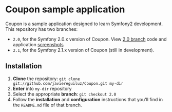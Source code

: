 # Coupon sample application #

Coupon is a sample application designed to learn Symfony2 development. This
repository has two branches:

  * `2.0`, for the Symfony 2.0.x version of Coupon. View [2.0 branch](https://github.com/javiereguiluz/Coupon/tree/2.0) code and application [screenshots](https://github.com/javiereguiluz/Coupon/tree/2.0#screenshots-click-to-enlarge)
  * `2.1`, for the Symfony 2.1.x version of Coupon (still in development).

## Installation ##

1) **Clone** the repository: `git clone git://github.com/javiereguiluz/Coupon.git my-dir`
2) **Enter** into `my-dir` repository
3) Select the appropriate **branch**: `git checkout 2.0`
4) Follow the **installation** and **configuration** instructions that you'll
   find in the `README.md` file of that branch.

